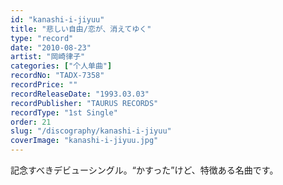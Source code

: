 ```yaml
---
id: "kanashi-i-jiyuu"
title: "悲しい自由/恋が、消えてゆく"
type: "record"
date: "2010-08-23"
artist: "岡崎律子"
categories: ["个人单曲"]
recordNo: "TADX-7358"
recordPrice: ""
recordReleaseDate: "1993.03.03"
recordPublisher: "TAURUS RECORDS"
recordType: "1st Single"
order: 21
slug: "/discography/kanashi-i-jiyuu"
coverImage: "kanashi-i-jiyuu.jpg"
---
```


記念すべきデビューシングル。“かすった”けど、特徴ある名曲です。
